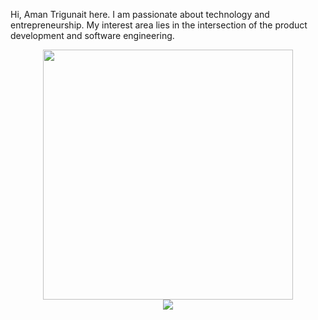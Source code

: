 
<!-- This is github readme file for display -->
Hi, Aman Trigunait here. I am passionate about technology and entrepreneurship. My interest area lies in the intersection of the product development and software engineering.

<div  style="text-align: center">
<img  src="https://github-readme-stats.vercel.app/api?username=wsfuller&count_private=true&show_icons=true&theme=prussian"  width="400">

<br  />

<img  src="https://github-readme-stats.vercel.app/api/top-langs/?username=wsfuller&hide=php&title_color=ffffff&text_color=c9cacc&icon_color=4AB197&bg_color=1A2B34"  />

</div>
